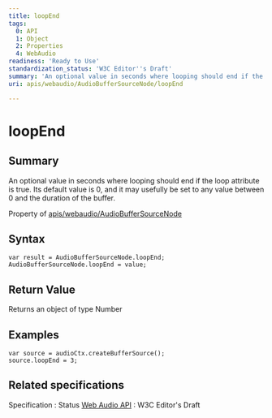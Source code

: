 ```yaml
---
title: loopEnd
tags:
  0: API
  1: Object
  2: Properties
  4: WebAudio
readiness: 'Ready to Use'
standardization_status: 'W3C Editor''s Draft'
summary: 'An optional value in seconds where looping should end if the loop attribute is true. Its default value is 0, and it may usefully be set to any value between 0 and the duration of the buffer.'
uri: apis/webaudio/AudioBufferSourceNode/loopEnd

---
```

# loopEnd

## Summary

An optional value in seconds where looping should end if the loop attribute is true. Its default value is 0, and it may usefully be set to any value between 0 and the duration of the buffer.

<span data-meta="applies_to" data-type="key">Property of <span data-type="value">[apis/webaudio/AudioBufferSourceNode](/apis/webaudio/AudioBufferSourceNode)</span></span>

## Syntax

``` {.js}
var result = AudioBufferSourceNode.loopEnd;
AudioBufferSourceNode.loopEnd = value;
```

## Return Value

<span data-meta="return" data-type="key">Returns an object of type <span data-type="value">Number</span></span>

## Examples

``` {.js}
var source = audioCtx.createBufferSource();
source.loopEnd = 3;
```

## Related specifications

Specification
:   Status
[Web Audio API](http://webaudio.github.io/web-audio-api/)
:   W3C Editor's Draft

